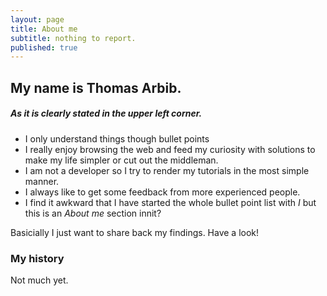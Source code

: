 ```yaml
---
layout: page
title: About me
subtitle: nothing to report.
published: true
---
```


## My name is Thomas Arbib.

##### As it is clearly stated in the upper left corner.

* I only understand things though bullet points
* I really enjoy browsing the web and feed my curiosity with solutions to make my life simpler or cut out the middleman. 
* I am not a developer so I try to render my tutorials in the most simple manner. 
* I always like to get some feedback from more experienced people. 
* I find it awkward that I have started the whole bullet point list with _I_ but this is an _About me_ section innit? 

Basicially I just want to share back my findings. Have a look! 

### My history

Not much yet.
